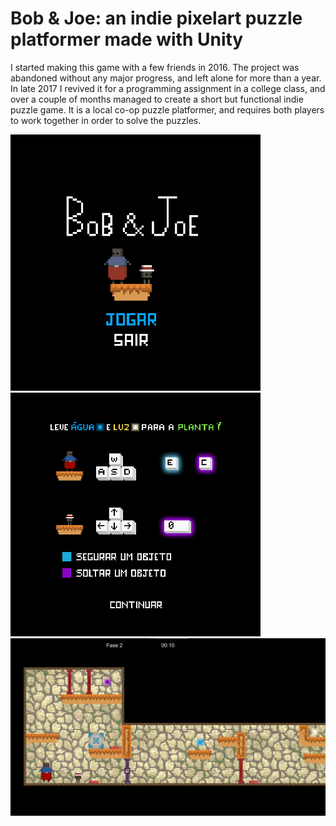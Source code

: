 # Bob & Joe: an indie pixelart puzzle platformer made with Unity

I started making this game with a few friends in 2016. The project was abandoned without any major progress, and left alone for more than a year. In late 2017 I revived it for a programming assignment in a college class, and over a couple of months managed to create a short but functional indie puzzle game. It is a local co-op puzzle platformer, and requires both players to work together in order to solve the puzzles.

<img src="/Imgs/titlescreen.png" width="400">
<img src="/Imgs/tutorial.png" width="400">
<img src="/Imgs/fase2.png" width="600">
